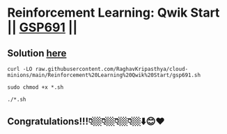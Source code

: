 # Reinforcement Learning: Qwik Start || [GSP691](https://www.cloudskillsboost.google/focuses/10285?parent=catalog) ||

##  Solution [here]()


```
curl -LO raw.githubusercontent.com/RaghavKripasthya/cloud-minions/main/Reinforcement%20Learning%20Qwik%20Start/gsp691.sh

sudo chmod +x *.sh

./*.sh
```
## Congratulations!!!👇🏼👇🏼👇🏼👇🏼⬇️😊❤️
